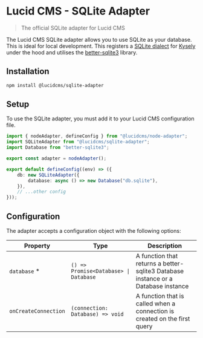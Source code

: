# Lucid CMS - SQLite Adapter 

> The official SQLite adapter for Lucid CMS

The Lucid CMS SQLite adapter allows you to use SQLite as your database. This is ideal for local development. This registers a [SQLite dialect](https://kysely-org.github.io/kysely-apidoc/classes/SqliteDialect.html) for [Kysely](https://kysely.dev/) under the hood and utilises the [better-sqlite3](https://github.com/WiseLibs/better-sqlite3) library.

## Installation

```bash
npm install @lucidcms/sqlite-adapter
```

## Setup

To use the SQLite adapter, you must add it to your Lucid CMS configuration file.

```typescript
import { nodeAdapter, defineConfig } from "@lucidcms/node-adapter";
import SQLiteAdapter from "@lucidcms/sqlite-adapter";
import Database from "better-sqlite3";

export const adapter = nodeAdapter();

export default defineConfig((env) => ({
    db: new SQLiteAdapter({
        database: async () => new Database("db.sqlite"),
    }),
    // ...other config
}));
```

## Configuration

The adapter accepts a configuration object with the following options:

| Property | Type | Description |
|----------|------|-------------|
| `database` * | `() => Promise<Database> \| Database` | A function that returns a better-sqlite3 Database instance or a Database instance |
| `onCreateConnection` | `(connection: Database) => void` | A function that is called when a connection is created on the first query |
